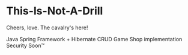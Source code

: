 # This-Is-Not-A-Drill
Cheers, love. The cavalry's here!

Java Spring Framework + Hibernate
CRUD Game Shop implementation
Security Soon:tm:
